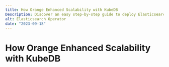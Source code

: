 ```yaml
---
title: How Orange Enhanced Scalability with KubeDB
Description: Discover an easy step-by-step guide to deploy Elasticsearch on Kubernetes using Kubernetes Elasticsearch operator.
alt: Elasticsearch Operator
date: "2023-09-18"
---
```


# How Orange Enhanced Scalability with KubeDB